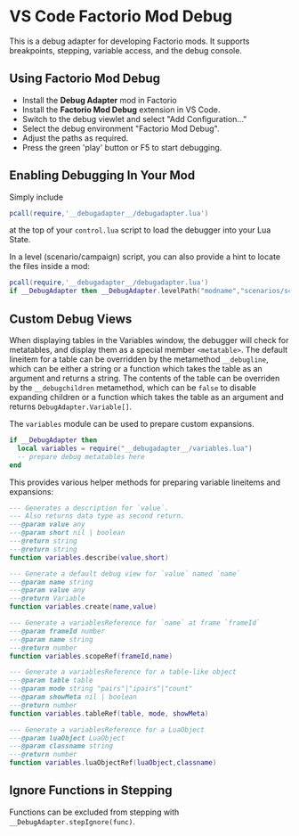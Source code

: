 # VS Code Factorio Mod Debug

This is a debug adapter for developing Factorio mods. It supports breakpoints, stepping, variable access, and the debug console.

## Using Factorio Mod Debug

* Install the **Debug Adapter** mod in Factorio
* Install the **Factorio Mod Debug** extension in VS Code.
* Switch to the debug viewlet and select "Add Configuration..."
* Select the debug environment "Factorio Mod Debug".
* Adjust the paths as required.
* Press the green 'play' button or F5 to start debugging.

## Enabling Debugging In Your Mod

Simply include
```lua
pcall(require,'__debugadapter__/debugadapter.lua')
```
at the top of your `control.lua` script to load the debugger into your Lua State.

In a level (scenario/campaign) script, you can also provide a hint to locate the files inside a mod:
```lua
pcall(require,'__debugadapter__/debugadapter.lua')
if __DebugAdapter then __DebugAdapter.levelPath("modname","scenarios/scenarioname/") end
```

## Custom Debug Views

When displaying tables in the Variables window, the debugger will check for metatables, and display them as a special member `<metatable>`. The default lineitem for a table can be overridden by the metamethod `__debugline`, which can be either a string or a function which takes the table as an argument and returns a string. The contents of the table can be overriden by the `__debugchildren` metamethod, which can be `false` to disable expanding children or a function which takes the table as an argument and returns `DebugAdapter.Variable[]`.

The `variables` module can be used to prepare custom expansions.
```lua
if __DebugAdapter then
  local variables = require("__debugadapter__/variables.lua")
  -- prepare debug metatables here
end
```
This provides various helper methods for preparing variable lineitems and expansions:

```lua
--- Generates a description for `value`.
--- Also returns data type as second return.
---@param value any
---@param short nil | boolean
---@return string
---@return string
function variables.describe(value,short)

--- Generate a default debug view for `value` named `name`
---@param name string
---@param value any
---@return Variable
function variables.create(name,value)

--- Generate a variablesReference for `name` at frame `frameId`
---@param frameId number
---@param name string
---@return number
function variables.scopeRef(frameId,name)

--- Generate a variablesReference for a table-like object
---@param table table
---@param mode string "pairs"|"ipairs"|"count"
---@param showMeta nil | boolean
---@return number
function variables.tableRef(table, mode, showMeta)

--- Generate a variablesReference for a LuaObject
---@param luaObject LuaObject
---@param classname string
---@return number
function variables.luaObjectRef(luaObject,classname)
```

## Ignore Functions in Stepping

Functions can be excluded from stepping with `__DebugAdapter.stepIgnore(func)`.

